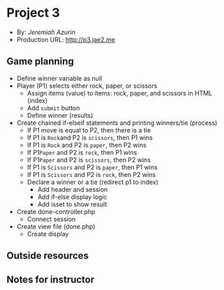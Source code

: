 # Project 3
+ By: *Jeremiah Azurin*
+ Production URL: <http://p3.jae2.me>

## Game planning
* Define winner variable as null
* Player (P1) selects either rock, paper, or scissors
    * Assign items (value) to items: rock, paper, and scissors in HTML (index)
    * Add `submit` button
    * Define winner (results)    
* Create chained if-elseif statements and printing winners/tie (process)
    * If P1 move is equal to P2, then there is a tie
    * If P1 is `Rock`and P2 is `scissors`, then P1 wins 
    * If P1 is `Rock` and P2 is `paper`, then P2 wins 
    * If P1`Paper` and P2 is `rock`, then P1 wins 
    * If P1`Paper` and P2 is `scissors`, then P2 wins 
    * If P1 is `Scissors` and P2 is `paper`, then P1 wins 
    * If P1 is `Scissors` and P2 is `rock`, then P2 wins 
    * Declare a winner or a tie (redirect p1 to index)
        * Add header and session 
        * Add if-else display logic
        * Add isset to show result
* Create done-controller.php
    * Connect session
* Create view file (done.php)
    * Create display
## Outside resources

## Notes for instructor
